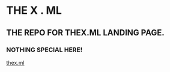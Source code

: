 # THE X . ML
## THE REPO FOR THEX.ML LANDING PAGE.
### NOTHING SPECIAL HERE!
<a href="https://thex.ml/">thex.ml</a>
